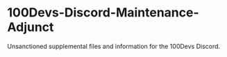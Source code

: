 # 100Devs-Discord-Maintenance-Adjunct
Unsanctioned supplemental files and information for the 100Devs Discord.

